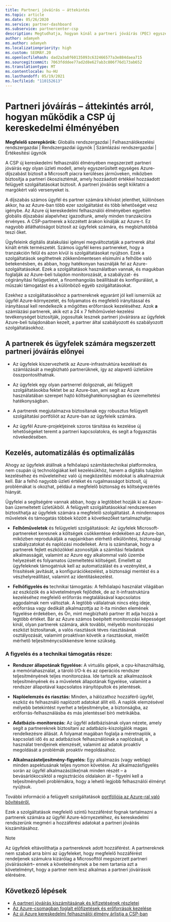 ```yaml
---
title: Partneri jóváírás – áttekintés
ms.topic: article
ms.date: 05/26/2020
ms.service: partner-dashboard
ms.subservice: partnercenter-csp
description: Megtudhatja, hogyan kínál a partneri jóváírás (PEC) egyszerűsített egységes Azure-díjszabást és hozzáadott értékkel hozzáadott felügyelt szolgáltatásokat, miközben segít kiiktatni a margókért való versengést.
author: adamyeh
ms.author: adamyeh
ms.localizationpriority: high
ms.custom: SEOMAY.20
ms.openlocfilehash: dad2a3a8f60135093c632466577a3e884daea715
ms.sourcegitcommit: 7063fdddee77ad2d8e627ab3c806f76d173ab652
ms.translationtype: MT
ms.contentlocale: hu-HU
ms.lasthandoff: 05/19/2021
ms.locfileid: "110152613"
---
```

# <a name="partner-earned-credit---an-overview-of-how-it-works-in-the-new-commerce-experience-in-csp"></a>Partneri jóváírás – áttekintés arról, hogyan működik a CSP új kereskedelmi élményében

**Megfelelő szerepkörök:** Globális rendszergazdai | Felhasználókezelési rendszergazdai | Rendszergazdai ügynök | Számlázási rendszergazdai | Értékesítési ügynök

A CSP új kereskedelmi felhasználói élményében megszerzett partneri jóváírás egy olyan üzleti modell, amely egyszerűsített egységes Azure-díjszabást biztosít a Microsoft piacra kerüléses járműveken, miközben biztosítja a partneri ökoszisztémát, amely hozzáadott értékkel hozzáadott felügyelt szolgáltatásokat biztosít. A partneri jóváírás segít kiiktatni a margókért való versenyeket is.

A díjszabás számos ügyfél és partner számára kihívást jelenthet, különösen akkor, ha az Azure-ban több ezer szolgáltatást és több lehetőséget vesz igénybe. Az Azure új kereskedelmi felhasználói élményében egyetlen globális díjszabási alapelvhez igazodtunk, amely minden tranzakcióra érvényes. A CSP-partnerek a közzétett árakon kínálják az Azure-t. Ez nagyobb átláthatóságot biztosít az ügyfelek számára, és megbízhatóbbá teszi őket.

Ügyfeleink digitális átalakulási igényei megváltoztatják a partnerek által kínált érték természetét. Számos ügyfél keres partnereket, hogy a tranzakción felül és azon kívül is szolgáltatásokat nyújtson. Ezek a szolgáltatások segíthetnek zökkenőmentesen elsimulni a felhőbe való betekenésben, és abban, hogy hatékonyan használják fel az Azure-szolgáltatásokat. Ezek a szolgáltatások használatban vannak, és magukban foglalják az Azure-beli tulajdon monitorozását, a szabályzat- és cégirányítási felügyeletet, a finomhangolás beállítását és konfigurálást, a műszaki támogatást és a különböző egyéb szolgáltatásokat. 

Ezekhez a szolgáltatásokhoz a partnereknek egyaránt jól kell ismerniük az ügyfél Azure-környezetét, és folyamatos és megfelelő irányítással és irányítással kell rendelkezik a mögöttes erőforrások kezeléséhez. Azok **a** számlázási partnerek, akik ezt a 24 x 7 felhőművelet-kezelési tevékenységet biztosítják, jogosultak lesznek partneri jóváírásra az ügyfelek Azure-beli tulajdonában kezelt, a partner által szabályozott és szabályozott szolgáltatásokhoz.


## <a name="benefits-of-the-partner-earned-credit-for-partners-and-customers"></a>A partnerek és ügyfelek számára megszerzett partneri jóváírás előnyei

- Az ügyfelek kiszervezhetik az Azure-infrastruktúra kezelését és számlázását a megbízható partnerüknek, így az alapvető üzletükre összpontosíthatnak.

- Az ügyfelek egy olyan partnerrel dolgoznak, aki felügyelt szolgáltatásokba fektet be az Azure-ban, ami segít az Azure használatában szerepet hajtó költséghatékonyságban és üzemeltetési hatékonyságban.

- A partnerek megjutalmazva biztosítanak egy robusztus felügyelt szolgáltatási portfóliót az Azure-ban az ügyfeleik számára.  

- Az ügyfél Azure-projektjeinek szoros társítása és kezelése új lehetőségeket teremt a partneri kapcsolatokra, és segít a fogyasztás növekedésében. 

## <a name="manage-automate-and-optimize"></a>Kezelés, automatizálás és optimalizálás

Ahogy az ügyfelek átállnak a felhőalapú számítástechnikai platformokra, nem csupán új technológiákat kell kezelésükhöz, hanem a digitális tulajdon kezeléséhez és műveleteihez való új megközelítési módokat is alkalmazniuk kell. Bár a felhő nagyobb üzleti értéket és rugalmasságot biztosít, új problémákat is okozhat, például a megfelelő biztonság és költségvezérlés hiányát. 

Ügyfelei a segítségére vannak abban, hogy a legtöbbet hozják ki az Azure-ban üzemeltetett üzletükből. A felügyelt szolgáltatásokkal rendszeresen biztosíthatja az ügyfelek számára a megfelelő szolgáltatást. A mindennapos műveletek és támogatás többek között a következőket tartalmazhatja:

- **Felhőműveletek** és felügyeleti szolgáltatások: Az ügyfelek Microsoft-partnereket keresnek a költségek csökkentése érdekében az Azure-ban, miközben reprodukálják a napjainkban elérhető elkülönítési, biztonsági szabályzatokat és naplózási modelleket. Arra is számítanak, hogy a partnerek fejlett eszközökkel azonosítják a számítási feladatok alkalmasságát, valamint az Azure egy alkalommal való üzembe helyezését és folyamatos üzemeltetési költségeit. Emellett az ügyfeleknek támogatniuk kell az automatizálást és a vezénylést, a frissítések javítását, a konfigurációkezelést, a biztonsági mentést és a vészhelyreállítást, valamint az identitáskezelést. 

- **Felhőfigyelés és** technikai támogatás: A felhőalapú használat világában az eszközök és a követelmények fejlődtek, de az it-infrastruktúra kezeléséhez megfelelő erőforrás megtalálásával kapcsolatos aggodalmak nem változtak. A legtöbb vállalatnak nincs elég ideje, erőforrása vagy dedikált alkalmazottja az it-ita minden elemének figyelése érdekében, és Ön, mint megbízható partner itt adja hozzá a legtöbb értéket. Bár az Azure számos beépített monitorozási képességet kínál, olyan partnerek számára, akik további, mélyebb monitorozási eszközt biztosítanak, a valós riasztások téves riasztásának osztályozását, valamint proaktívan követik a riasztásokat, mielőtt mérhető teljesítménycsökkenésre lenne szükség. 


### <a name="included-in-monitoring-and-technical-support"></a>A figyelés és a technikai támogatás része:

- **Rendszer állapotának figyelése:** A virtuális gépek, a cpu-kihasználtság, a memóriahasználat, a tároló I/O-k és az operációs rendszer teljesítményének teljes monitorozása. Ide tartozik az alkalmazások teljesítményének és a műveletek állapotának figyelése, valamint a rendszer állapotával kapcsolatos irányítópultok és jelentések.

- **Naplóelemzés és riasztás:** Minden, a hálózathoz hozzáférő ügyfél, eszköz és felhasználó naplózott adatokat állít elő. A naplók elemzésével mélyebb betekintést nyerhet a teljesítménybe, a biztonságba, az erőforrás-felhasználásba és más jelentéssel bíró metrikákba.

- **Adatbázis-monitorozás:** Az ügyfél adatbázisának olyan nézete, amely segít a partnereknek biztosítani az adatbázis-kiszolgálók magas rendelkezésre állását. A folyamat magában foglalja a méretnaplók, a kapcsolati idő és az adatbázisok felhasználóinak a naplózását, a használat trendjeinek elemzését, valamint az adatok proaktív megoldását a problémák proaktív megoldásához.

- **Alkalmazásteljesítmény-figyelés:** Egy alkalmazás (vagy weblap) minden aspektusának teljes nyomon követése. Az alkalmazásfigyelés során az ügyfél alkalmazás(öke)nak minden részét – a bevásárlókocsiktól a regisztrációs oldalakon át – figyelni kell a teljesítménybeli problémákra, hogy a lehető legjobb felhasználói élményt nyújtsuk.

További információ a felügyelt szolgáltatások [portfóliója az Azure-ral való bővítéséről.](https://partner.microsoft.com/campaigns/cloud-playbooks-thank-you)

Ezek a szolgáltatások megfelelő szintű hozzáférést fognak tartalmazni a partnerek számára az ügyfél Azure-környezetéhez, és kereskedelmi rendszerünk megméri a hozzáférési adatokat a partneri jóváírás kiszámításához.  

>[!Note]
>Az ügyfelek eltávolíthatja a partnereknek adott hozzáférést. A partnereknek nem szabad arra bírni az ügyfeleket, hogy megfelelő hozzáférést rendeljenek számukra kizárólag a Microsofttól megszerzett partneri jóváírásokért– ennek a követelménynek a be nem tartania azt a követelményt, hogy a partner nem lesz alkalmas a partneri jóváírások elérésére.

## <a name="next-steps"></a>Következő lépések

- [A partneri jóváírás kiszámításának és kifizetésének részletei](partner-earned-credit-explanation.md)
- [Az Azure-csomagban foglalt előfizetések és erőforrások kezelése](azure-plan-manage.md)
- [Az új Azure kereskedelmi felhasználói élmény árlistja a CSP-ban](azure-plan-price-list.md)